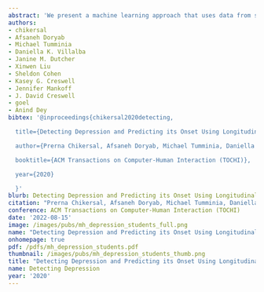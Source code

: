 ```yaml
---
abstract: 'We present a machine learning approach that uses data from smartphones and ftness trackers of 138 college students to identify students that experienced depressive symptoms at the end of the semester and students whose depressive symptoms worsened over the semester. Our novel approach is a feature extraction technique that allows us to select meaningful features indicative of depressive symptoms from longitudinal data. It allows us to detect the presence of post-semester depressive symptoms with an accuracy of 85.7% and change in symptom severity with an accuracy of 85.4%. It also predicts these outcomes with an accuracy of >80%, 11-15 weeks before the end of the semester, allowing ample time for preemptive interventions. Our work has signifcant implications for the detection of health outcomes using longitudinal behavioral data and limited ground truth. By detecting change and predicting symptoms several weeks before their onset, our work also has implications for preventing depression.'
authors:
- chikersal
- Afsaneh Doryab
- Michael Tumminia
- Daniella K. Villalba
- Janine M. Dutcher
- Xinwen Liu
- Sheldon Cohen
- Kasey G. Creswell
- Jennifer Mankoff
- J. David Creswell
- goel
- Anind Dey
bibtex: '@inproceedings{chikersal2020detecting,

  title={Detecting Depression and Predicting its Onset Using Longitudinal Symptoms Captured by Passive Sensing: A Machine Learning Approach With Robust Feature Selection},

  author={Prerna Chikersal, Afsaneh Doryab, Michael Tumminia, Daniella K. Villalba, Janine M. Dutcher, Xinwen Liu, Sheldon Cohen, Kasey G. Creswell, Jennifer Mankoff, J. David Creswell, Mayank Goel, Anind Dey},

  booktitle={ACM Transactions on Computer-Human Interaction (TOCHI)},

  year={2020}

  }'
blurb: Detecting Depression and Predicting its Onset Using Longitudinal Symptoms Captured by Passive Sensing.
citation: "Prerna Chikersal, Afsaneh Doryab, Michael Tumminia, Daniella K. Villalba, Janine M. Dutcher, Xinwen Liu, Sheldon Cohen, Kasey G. Creswell, Jennifer Mankoff, J. David Creswell, Mayank Goel, Anind Dey. 2020. Detecting Depression and Predicting its Onset Using Longitudinal Symptoms Captured by Passive Sensing: A Machine Learning Approach With Robust Feature Selection. ACM Transactions on Computer-Human Interaction (TOCHI), 2020."
conference: ACM Transactions on Computer-Human Interaction (TOCHI)
date: '2022-08-15'
image: /images/pubs/mh_depression_students_full.png
name: "Detecting Depression and Predicting its Onset Using Longitudinal Symptoms Captured by Passive Sensing: A Machine Learning Approach With Robust Feature Selection."
onhomepage: true
pdf: /pdfs/mh_depression_students.pdf
thumbnail: /images/pubs/mh_depression_students_thumb.png
title: "Detecting Depression and Predicting its Onset Using Longitudinal Symptoms Captured by Passive Sensing: A Machine Learning Approach With Robust Feature Selection."
name: Detecting Depression
year: '2020'
---
```

